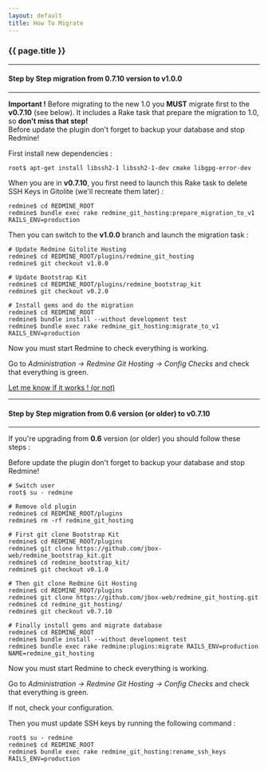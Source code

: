 ```yaml
---
layout: default
title: How To Migrate
---
```


### {{ page.title }}
***

#### Step by Step migration from **0.7.10 version to v1.0.0**
***

<div class="alert alert-warning" role="alert">
  <b>Important !</b> Before migrating to the new 1.0 you <b>MUST</b> migrate first to the <b>v0.7.10</b> (see below). It includes a Rake task that prepare the migration to 1.0, so <b>don't miss that step!</b>
</div>

<div class="alert alert-warning" role="alert">Before update the plugin don't forget to backup your database and stop Redmine!</div>

First install new dependencies :

    root$ apt-get install libssh2-1 libssh2-1-dev cmake libgpg-error-dev


When you are in **v0.7.10**, you first need to launch this Rake task to delete SSH Keys in Gitolite (we'll recreate them later) :

    redmine$ cd REDMINE_ROOT
    redmine$ bundle exec rake redmine_git_hosting:prepare_migration_to_v1 RAILS_ENV=production


Then you can switch to the **v1.0.0** branch and launch the migration task :

    # Update Redmine Gitolite Hosting
    redmine$ cd REDMINE_ROOT/plugins/redmine_git_hosting
    redmine$ git checkout v1.0.0

    # Update Bootstrap Kit
    redmine$ cd REDMINE_ROOT/plugins/redmine_bootstrap_kit
    redmine$ git checkout v0.2.0

    # Install gems and do the migration
    redmine$ cd REDMINE_ROOT
    redmine$ bundle install --without development test
    redmine$ bundle exec rake redmine_git_hosting:migrate_to_v1 RAILS_ENV=production

Now you must start Redmine to check everything is working.

Go to *Administration -> Redmine Git Hosting -> Config Checks* and check that everything is green.

[Let me know if it works ! (or not)](https://github.com/jbox-web/redmine_git_hosting/issues/339)

***

#### Step by Step migration from **0.6 version (or older) to v0.7.10**
***

If you're upgrading from **0.6** version (or older) you should follow these steps :

<div class="alert alert-warning" role="alert">Before update the plugin don't forget to backup your database and stop Redmine!</div>

    # Switch user
    root$ su - redmine

    # Remove old plugin
    redmine$ cd REDMINE_ROOT/plugins
    redmine$ rm -rf redmine_git_hosting

    # First git clone Bootstrap Kit
    redmine$ cd REDMINE_ROOT/plugins
    redmine$ git clone https://github.com/jbox-web/redmine_bootstrap_kit.git
    redmine$ cd redmine_bootstrap_kit/
    redmine$ git checkout v0.1.0

    # Then git clone Redmine Git Hosting
    redmine$ cd REDMINE_ROOT/plugins
    redmine$ git clone https://github.com/jbox-web/redmine_git_hosting.git
    redmine$ cd redmine_git_hosting/
    redmine$ git checkout v0.7.10

    # Finally install gems and migrate database
    redmine$ cd REDMINE_ROOT
    redmine$ bundle install --without development test
    redmine$ bundle exec rake redmine:plugins:migrate RAILS_ENV=production NAME=redmine_git_hosting

Now you must start Redmine to check everything is working.

Go to *Administration -> Redmine Git Hosting -> Config Checks* and check that everything is green.

If not, check your configuration.

Then you must update SSH keys by running the following command :

    root$ su - redmine
    redmine$ cd REDMINE_ROOT
    redmine$ bundle exec rake redmine_git_hosting:rename_ssh_keys RAILS_ENV=production


<div id="toc">
</div>
